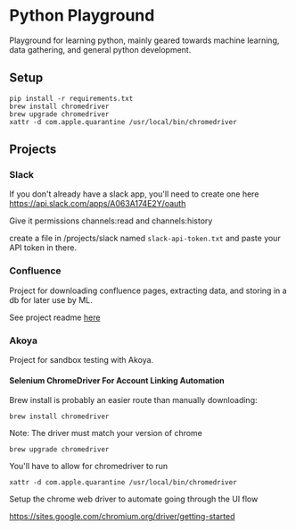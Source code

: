 # Python Playground
Playground for learning python, mainly geared towards machine learning, data gathering, and general python development.

## Setup
```shell
pip install -r requirements.txt
brew install chromedriver
brew upgrade chromedriver
xattr -d com.apple.quarantine /usr/local/bin/chromedriver
```
## Projects
### Slack
If you don't already have a slack app, you'll need to create one here https://api.slack.com/apps/A063A174E2Y/oauth

Give it permissions channels:read and channels:history

create a file in /projects/slack named `slack-api-token.txt` and paste your API token in there.
### Confluence
Project for downloading confluence pages, extracting data, and storing in a db for later use by ML.

See project readme [here](https://github.com/jasonmcaffee/python-playground/tree/main/projects/confluence)

### Akoya
Project for sandbox testing with Akoya.

#### Selenium ChromeDriver For Account Linking Automation
Brew install is probably an easier route than manually downloading:

```shell
brew install chromedriver
```

Note: The driver must match your version of chrome
```shell
brew upgrade chromedriver
```

You'll have to allow for chromedriver to run
```shell
xattr -d com.apple.quarantine /usr/local/bin/chromedriver
```


Setup the chrome web driver to automate going through the UI flow

https://sites.google.com/chromium.org/driver/getting-started